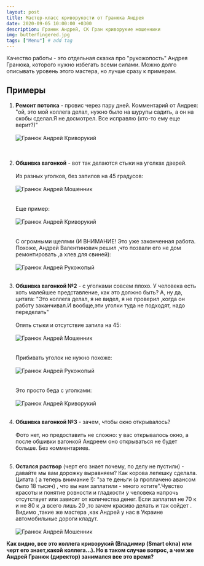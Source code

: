 ```yaml
---
layout: post
title: Мастер-класс криворукости от Гранюка Андрея 
date: 2020-09-05 10:00:00 +0300
description: Гранюк Андрей, СК Гран криворукие мошенники
img: butterfingered.jpg 
tags: ["Menu"] # add tag
---
```


Качество работы - это отдельная сказка про "рукожопость" Андрея Гранюка, которого нужно избегать всеми силами. 
Можно долго описывать уровень этого мастера, но лучше сразу к примерам. 

## Примеры ##

1. **Ремонт потолка** - провис через пару дней. Комментарий от Андрея: "ой, это мой коллега делал, нужно было на шурупы садить, а он на скобы сделал.Я не досмотрел. Все исправлю (кто-то ему еще верит?)"<br><br>
![Гранюк Андрей Криворукий](/assets/img/butterfingered1.jpg)<br><br><br>
2. **Обшивка вагонкой** - вот так делаются стыки  на уголках дверей.<br>
<br>Из разных уголков, без запилов на 45 градусов:<br><br>
![Гранюк Андрей Мошенник](/assets/img/butterfingered4.jpg)<br>
<br><br>Еще пример:<br><br>
![Гранюк Андрей Криворукий](/assets/img/butterfingered6.jpg)<br>
<br><br>C огромными щелями (И ВНИМАНИЕ! Это уже законченная работа. Похоже, Андрей Валентинович решил ,что позвали его не дом ремонтировать ,а хлев для свиней):<br><br>
![Гранюк Андрей Рукожопый](/assets/img/butterfingered5.jpg)<br><br>

3. **Обшивка вагонкой №2** - с уголками совсем плохо. У человека есть хоть малейшее представление, как это должно быть? А, ну да, цитата: "Это коллега делал, я не видел, я не проверил ,когда он работу заканчивал.И вообще,эти уголки туда не подходят, надо переделать"<br><br>
Опять стыки и отсутствие запила на 45: <br><br>
![Гранюк Андрей Мошенник](/assets/img/butterfingered2.jpg)<br>
<br><br>Прибивать уголок не нужно похоже: <br> <br> 
![Гранюк Андрей Рукожопый](/assets/img/butterfingered3.jpg)<br>
<br> <br> Это просто беда с уголками: <br><br> 
![Гранюк Андрей Криворукий](/assets/img/butterfingered7.jpg)<br><br>

4. **Обшивка вагонкой №3** - зачем, чтобы окно открывалось? <br> <br> 
Фото нет, но предоставить не сложно: у вас открывалось окно, а после обшивки вагонкой Андреем оно открываться не будет больше. Без комментариев. <br> <br> 

5. **Остался раствор** (черт его знает почему, по делу не пустили) - давайте мы вам дорожку выравняем? Как корова лепешку сделала. Цитата ( а теперь внимание !): "за те деньги (а проплачено авансом было 18 тысяч) , что вы нам заплатили - много хотите".Чувство красоты и понятие ровности и гладкости у человека напрочь отсутствует или зависит от количества денег. Если заплатил не 70 к и не 80 к ,а всего лишь 20 ,то зачем красиво делать и так сойдет . Видимо ,такие же мастера ,как Андрей  у нас в Украине автомобильные дороги кладут.  <br><br>
![Гранюк Андрей Мошенник](/assets/img/butterfingered8.jpg )<br>


**Как видно, все это коллега криворукий (Владимир  (Smart okna) или черт его знает,какой коллега...). Но в таком случае вопрос, а чем же Андрей Гранюк (директор) занимался все это время?**
